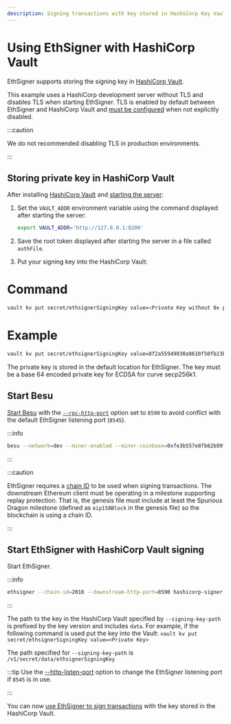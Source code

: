 ```yaml
---
description: Signing transactions with key stored in HashiCorp Key Vault
---
```


# Using EthSigner with HashiCorp Vault

EthSigner supports storing the signing key in [HashiCorp Vault](https://www.hashicorp.com/products/vault/).

This example uses a HashiCorp development server without TLS and disables TLS when starting EthSigner. TLS is enabled by default between EthSigner and HashiCorp Vault and [must be configured](../Configure-TLS.md) when not explicitly disabled.

:::caution

We do not recommended disabling TLS in production environments.

:::

## Storing private key in HashiCorp Vault

After installing [HashiCorp Vault](https://learn.hashicorp.com/vault/getting-started/install) and [starting the server](https://learn.hashicorp.com/vault/getting-started/dev-server):

1. Set the `VAULT_ADDR` environment variable using the command displayed after starting the server:

   ```bash
   export VAULT_ADDR='http://127.0.0.1:8200'
   ```

2. Save the root token displayed after starting the server in a file called `authFile`.

3. Put your signing key into the HashiCorp Vault:

<!--tabs-->

# Command

```bash
vault kv put secret/ethsignerSigningKey value=<Private Key without 0x prefix>
```

# Example

```bash
vault kv put secret/ethsignerSigningKey value=8f2a55949038a9610f50fb23b5883af3b4ecb3c3bb792cbcefbd1542c692be63
```

<!--/tabs-->

The private key is stored in the default location for EthSigner. The key must be a base 64 encoded private key for ECDSA for curve secp256k1.

## Start Besu

[Start Besu](https://besu.hyperledger.org/en/stable/HowTo/Get-Started/Starting-node/) with the [`--rpc-http-port`](https://besu.hyperledger.org/en/stable/Reference/CLI/CLI-Syntax/#rpc-http-port) option set to `8590` to avoid conflict with the default EthSigner listening port (`8545`).

:::info

```bash
besu --network=dev --miner-enabled --miner-coinbase=0xfe3b557e8fb62b89f4916b721be55ceb828dbd73 --rpc-http-cors-origins="all" --host-allowlist=* --rpc-http-enabled --rpc-http-port=8590 --data-path=/tmp/tmpDatadir
```

:::

:::caution

EthSigner requires a [chain ID](https://besu.hyperledger.org/en/stable/Concepts/NetworkID-And-ChainID/) to be used when signing transactions. The downstream Ethereum client must be operating in a milestone supporting replay protection. That is, the genesis file must include at least the Spurious Dragon milestone (defined as `eip158Block` in the genesis file) so the blockchain is using a chain ID.

:::

## Start EthSigner with HashiCorp Vault signing

Start EthSigner.

:::info

```bash
ethsigner --chain-id=2018 --downstream-http-port=8590 hashicorp-signer --host=127.0.0.1 --port=8200 --auth-file=authFile --tls-enabled=false --signing-key-path=/v1/secret/data/ethsignerSigningKey
```

:::

The path to the key in the HashiCorp Vault specified by `--signing-key-path` is prefixed by the key version and includes `data`. For example, if the following command is used put the key into the Vault: `vault kv put secret/ethsignerSigningKey value=<Private Key>`

The path specified for `--signing-key-path` is `/v1/secret/data/ethsignerSigningKey`

:::tip Use the [--http-listen-port](../../Reference/CLI/CLI-Syntax.md#http-listen-port) option to change the EthSigner listening port if `8545` is in use.

:::

You can now [use EthSigner to sign transactions](../Transactions/Make-Transactions.md) with the key stored in the HashiCorp Vault.
